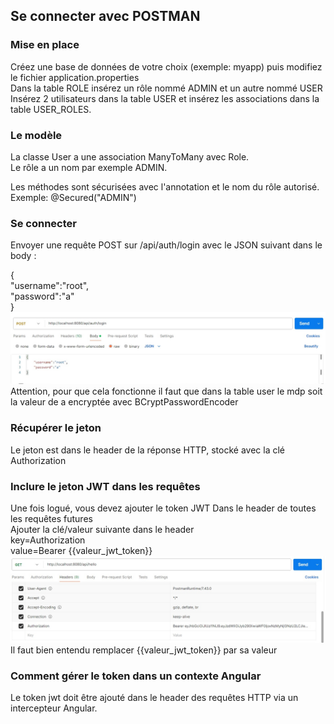 ## Se connecter avec POSTMAN

### Mise en place
Créez une base de données de votre choix (exemple: myapp) puis modifiez le fichier application.properties  
Dans la table ROLE insérez un rôle nommé ADMIN et un autre nommé USER  
Insérez 2 utilisateurs dans la table USER et insérez les associations dans la table USER_ROLES. 

### Le modèle
La classe User a une association ManyToMany avec  Role.   
Le rôle a un nom par exemple ADMIN.  
  
Les méthodes sont sécurisées avec l'annotation et le nom du rôle autorisé.  
Exemple: @Secured("ADMIN")

### Se connecter   
Envoyer une requête POST sur /api/auth/login avec le JSON suivant dans le body :  

{  
    "username":"root",  
    "password":"a"  
}    
![xxx](media/requete_login.jpg)
Attention, pour que cela fonctionne il faut que dans la table user le mdp soit la valeur de a encryptée avec BCryptPasswordEncoder
  
### Récupérer le jeton 
Le jeton est dans le header de la réponse HTTP, stocké avec la clé Authorization

### Inclure le jeton JWT dans les requêtes
Une fois logué, vous devez ajouter le token JWT Dans le header de toutes les requêtes futures    
Ajouter la clé/valeur suivante dans le header  
key=Authorization  
value=Bearer {{valeur_jwt_token}}   
![xxx](media/requete_avec_header.jpg)  
Il faut bien entendu remplacer {{valeur_jwt_token}} par sa valeur
### Comment gérer le token dans un contexte Angular 
Le token jwt doit être ajouté dans le header des requêtes HTTP via un intercepteur Angular.